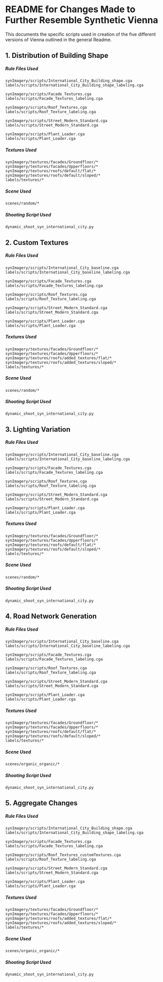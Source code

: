 # README for Changes Made to Further Resemble Synthetic Vienna
This documents the specific scripts used in creation of the five different versions of Vienna outlined in the general Readme.

## 1. Distribution of Building Shape

##### Rule Files Used

    synImagery/scripts/International_City_Building_shape.cga
    labels/scripts/International_City_Building_shape_labeling.cga

    synImagery/scripts/Facade_Textures.cga
    labels/scripts/Facade_Textures_labeling.cga

    synImagery/scripts/Roof_Textures.cga
    labels/scripts/Roof_Texture_labeling.cga

    synImagery/scripts/Street_Modern_Standard.cga
    labels/scripts/Street_Modern_Standard.cga

    synImagery/scripts/Plant_Loader.cga
    labels/scripts/Plant_Loader.cga

##### Textures Used

    synImagery/textures/facades/Groundfloor/*
    synImagery/textures/facades/Upperfloors/*
    synImagery/textures/roofs/default/flat/*
    synImagery/textures/roofs/default/sloped/*
    labels/textures/*

##### Scene Used

    scenes/random/*

##### Shooting Script Used

    dynamic_shoot_syn_international_city.py

## 2. Custom Textures

##### Rule Files Used

    synImagery/scripts/International_City_baseline.cga
    labels/scripts/International_City_baseline_labeling.cga

    synImagery/scripts/Facade_Textures.cga
    labels/scripts/Facade_Textures_labeling.cga

    synImagery/scripts/Roof_Textures.cga
    labels/scripts/Roof_Texture_labeling.cga

    synImagery/scripts/Street_Modern_Standard.cga
    labels/scripts/Street_Modern_Standard.cga

    synImagery/scripts/Plant_Loader.cga
    labels/scripts/Plant_Loader.cga

##### Textures Used

    synImagery/textures/facades/Groundfloor/*
    synImagery/textures/facades/Upperfloors/*
    synImagery/textures/roofs/added_textures/flat/*
    synImagery/textures/roofs/added_textures/sloped/*
    labels/textures/*

##### Scene Used

    scenes/random/*

##### Shooting Script Used

    dynamic_shoot_syn_international_city.py

## 3. Lighting Variation

##### Rule Files Used

    synImagery/scripts/International_City_baseline.cga
    labels/scripts/International_City_baseline_labeling.cga

    synImagery/scripts/Facade_Textures.cga
    labels/scripts/Facade_Textures_labeling.cga

    synImagery/scripts/Roof_Textures.cga
    labels/scripts/Roof_Texture_labeling.cga

    synImagery/scripts/Street_Modern_Standard.cga
    labels/scripts/Street_Modern_Standard.cga

    synImagery/scripts/Plant_Loader.cga
    labels/scripts/Plant_Loader.cga

##### Textures Used

    synImagery/textures/facades/Groundfloor/*
    synImagery/textures/facades/Upperfloors/*
    synImagery/textures/roofs/default/flat/*
    synImagery/textures/roofs/default/sloped/*
    labels/textures/*

##### Scene Used

    scenes/random/*

##### Shooting Script Used

    dynamic_shoot_syn_international_city.py

## 4. Road Network Generation

##### Rule Files Used

    synImagery/scripts/International_City_baseline.cga
    labels/scripts/International_City_baseline_labeling.cga

    synImagery/scripts/Facade_Textures.cga
    labels/scripts/Facade_Textures_labeling.cga

    synImagery/scripts/Roof_Textures.cga
    labels/scripts/Roof_Texture_labeling.cga

    synImagery/scripts/Street_Modern_Standard.cga
    labels/scripts/Street_Modern_Standard.cga

    synImagery/scripts/Plant_Loader.cga
    labels/scripts/Plant_Loader.cga

##### Textures Used

    synImagery/textures/facades/Groundfloor/*
    synImagery/textures/facades/Upperfloors/*
    synImagery/textures/roofs/default/flat/*
    synImagery/textures/roofs/default/sloped/*
    labels/textures/*

##### Scene Used

    scenes/organic_organic/*

##### Shooting Script Used

    dynamic_shoot_syn_international_city.py

## 5. Aggregate Changes

##### Rule Files Used

    synImagery/scripts/International_City_Building_shape.cga
    labels/scripts/International_City_Building_shape_labeling.cga

    synImagery/scripts/Facade_Textures.cga
    labels/scripts/Facade_Textures_labeling.cga

    synImagery/scripts/Roof_Textures_customTextures.cga
    labels/scripts/Roof_Texture_labeling.cga

    synImagery/scripts/Street_Modern_Standard.cga
    labels/scripts/Street_Modern_Standard.cga

    synImagery/scripts/Plant_Loader.cga
    labels/scripts/Plant_Loader.cga

##### Textures Used

    synImagery/textures/facades/Groundfloor/*
    synImagery/textures/facades/Upperfloors/*
    synImagery/textures/roofs/added_textures/flat/*
    synImagery/textures/roofs/added_textures/sloped/*
    labels/textures/*

##### Scene Used

    scenes/organic_organic/*

##### Shooting Script Used

    dynamic_shoot_syn_international_city.py
